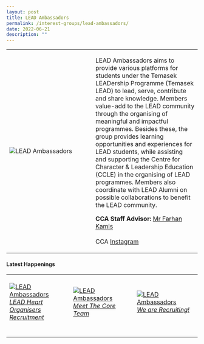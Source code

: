 ```yaml
---
layout: post
title: LEAD Ambassadors
permalink: /interest-groups/lead-ambassadors/
date: 2022-06-21
description: ""
---
```

<div>
    <table>
        <tr>
            <td style="width:45%"><image src="/images/CCA-Lead_Ambassadors.jpg" style="display:block;margin-left:auto;margin-right:auto;" alt="LEAD Ambassadors"></image></td>
            <td>
                <p>
                    LEAD Ambassadors aims to provide various platforms for students under the Temasek LEADership Programme (Temasek LEAD) to lead, serve, contribute and share knowledge. Members value-add to the LEAD community through the organising of meaningful and impactful programmes. Besides these, the group provides learning opportunities and experiences for LEAD students, while assisting and supporting the Centre for Character & Leadership Education (CCLE) in the organising of LEAD programmes. Members also coordinate with LEAD Alumni on possible collaborations to benefit the LEAD community.
                </p>
                <p>
                    <b>CCA Staff Advisor:</b> <a href="mailto:Farhan_BIN_KAMIS@tp.edu.sg">Mr Farhan Kamis</a><br>
                    <br>
                    CCA <a href="https://www.instagram.com/tp.lead/">Instagram</a>
                </p>
            </td>
        </tr>
    </table>
</div>

#### Latest Happenings

<table>
    <tr>
        <td style="width:33%"><br>
            <a href="https://www.instagram.com/p/CefIv-rJbcp/">
                <image src="/images/Interest Groups/LEAD_LEAD Heart Organisers Recruitment.png" style="display:block;margin-left:auto;margin-right:auto;" alt="LEAD Ambassadors">
                <h6 style="margin-top:0%">LEAD Heart Organisers Recruitment</h6>
                </image>
            </a>
        </td>
        <td style="width:33%"><br>
            <a href="https://www.instagram.com/p/CedjKhAJJGd/">
                <image src="/images/Interest Groups/LEAD_Meet the Core Team.png" style="display:block;margin-left:auto;margin-right:auto;" alt="LEAD Ambassadors">
                <h6 style="margin-top:0%">Meet The Core Team</h6>
                </image>
            </a>
        </td>
        <td style="width:33%"><br>
            <a href="https://www.instagram.com/p/CeLcFKYpM-y/">
                <image src="/images/Interest Groups/LEAD_We are Recruiting!.png" style="display:block;margin-left:auto;margin-right:auto;" alt="LEAD Ambassadors">
                <h6 style="margin-top:0%">We are Recruiting!</h6>    
                </image>
            </a>
        </td>
    </tr>
</table>